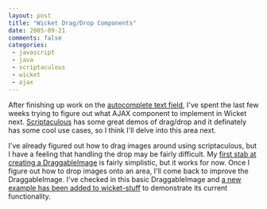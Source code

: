 ```yaml
---
layout: post
title: "Wicket Drag/Drop Components"
date: 2005-09-21
comments: false
categories:
 - javascript
 - java
 - scriptaculous
 - wicket
 - ajax
---
```


After finishing up work on the [autocomplete text field](http://jroller.com/page/wireframe/?anchor=choice_is_good), I've spent the last few weeks trying to figure out what AJAX component to implement in Wicket next. [Scriptaculous]() has some great demos of drag/drop and it definately has some cool use cases, so I think I'll delve into this area next.

   
   
I've already figured out how to drag images around using scriptaculous, but I have a feeling that handling the drop may be fairly difficult. My [first stab at creating a DraggableImage](http://cvs.sourceforge.net/viewcvs.py/wicket-stuff/wicket-contrib-scriptaculous/src/java/wicket/contrib/scriptaculous/dragdrop/) is fairly simplistic, but it works for now. Once I figure out how to drop images onto an area, I'll come back to improve the DraggableImage. I've checked in this basic DraggableImage and [a new example has been added to wicket-stuff](http://cvs.sourceforge.net/viewcvs.py/wicket-stuff/wicket-contrib-scriptaculous-examples/src/java/wicket/contrib/scriptaculous/examples/dragdrop) to demonstrate its current functionality.

